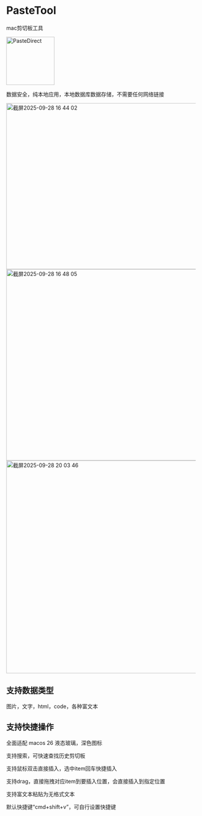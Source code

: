 # PasteTool
mac剪切板工具

<img width="128" height="128" alt="PasteDirect" src="https://github.com/user-attachments/assets/9873c83e-8839-4a49-86a4-aaf9c8439f07" />

数据安全，纯本地应用，本地数据库数据存储，不需要任何网络链接

<img width="2048" height="441" alt="截屏2025-09-28 16 44 02" src="https://github.com/user-attachments/assets/4d0537b6-6a1b-4ca4-941f-ca69c6fd12fd" />
<img width="2048" height="508" alt="截屏2025-09-28 16 48 05" src="https://github.com/user-attachments/assets/ba789e7e-502a-4ed1-83ef-208447130406" />
<img width="629" height="565" alt="截屏2025-09-28 20 03 46" src="https://github.com/user-attachments/assets/a315da78-25d5-4382-8d93-4d827ec14a62" />


## 支持数据类型
图片，文字，html，code，各种富文本

## 支持快捷操作
全面适配 macos 26 液态玻璃，深色图标

支持搜索，可快速查找历史剪切板

支持鼠标双击直接插入，选中item回车快捷插入

支持drag，直接拖拽对应item到要插入位置，会直接插入到指定位置

支持富文本粘贴为无格式文本

默认快捷键“cmd+shift+v”，可自行设置快捷键


